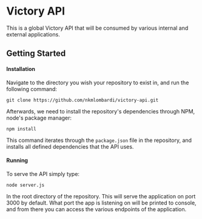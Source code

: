 # Victory API
This is a global Victory API that will be consumed by various internal and external applications.

## Getting Started
#### Installation
Navigate to the directory you wish your repository to exist in, and run the following command:

```
git clone https://github.com/nkmlombardi/victory-api.git
```

Afterwards, we need to install the repository's dependencies through NPM, node's package manager:

```
npm install
```

This command iterates through the `package.json` file in the repository, and installs all defined dependencies that the API uses.

#### Running
To serve the API simply type:
```
node server.js
```

In the root directory of the repository. This will serve the application on port 3000 by default. What port the app is listening on will be printed to console, and from there you can access the various endpoints of the application.
